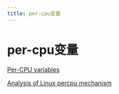 ```yaml
---
title: per-cpu变量
---
```


# per-cpu变量

[Per-CPU variables](https://0xax.gitbooks.io/linux-insides/Concepts/linux-cpu-1.html)

[Analysis of Linux percpu mechanism](https://www.programering.com/a/MDN4UzNwATU.html)